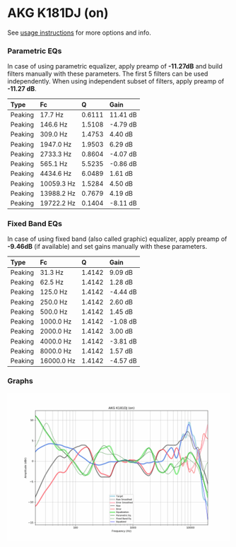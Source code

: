# AKG K181DJ (on)
See [usage instructions](https://github.com/jaakkopasanen/AutoEq#usage) for more options and info.

### Parametric EQs
In case of using parametric equalizer, apply preamp of **-11.27dB** and build filters manually
with these parameters. The first 5 filters can be used independently.
When using independent subset of filters, apply preamp of **-11.27 dB**.

| Type    | Fc         |      Q | Gain     |
|:--------|:-----------|:-------|:---------|
| Peaking | 17.7 Hz    | 0.6111 | 11.41 dB |
| Peaking | 146.6 Hz   | 1.5108 | -4.79 dB |
| Peaking | 309.0 Hz   | 1.4753 | 4.40 dB  |
| Peaking | 1947.0 Hz  | 1.9503 | 6.29 dB  |
| Peaking | 2733.3 Hz  | 0.8604 | -4.07 dB |
| Peaking | 565.1 Hz   | 5.5235 | -0.86 dB |
| Peaking | 4434.6 Hz  | 6.0489 | 1.61 dB  |
| Peaking | 10059.3 Hz | 1.5284 | 4.50 dB  |
| Peaking | 13988.2 Hz | 0.7679 | 4.19 dB  |
| Peaking | 19722.2 Hz | 0.1404 | -8.11 dB |

### Fixed Band EQs
In case of using fixed band (also called graphic) equalizer, apply preamp of **-9.46dB**
(if available) and set gains manually with these parameters.

| Type    | Fc         |      Q | Gain     |
|:--------|:-----------|:-------|:---------|
| Peaking | 31.3 Hz    | 1.4142 | 9.09 dB  |
| Peaking | 62.5 Hz    | 1.4142 | 1.28 dB  |
| Peaking | 125.0 Hz   | 1.4142 | -4.44 dB |
| Peaking | 250.0 Hz   | 1.4142 | 2.60 dB  |
| Peaking | 500.0 Hz   | 1.4142 | 1.45 dB  |
| Peaking | 1000.0 Hz  | 1.4142 | -1.08 dB |
| Peaking | 2000.0 Hz  | 1.4142 | 3.00 dB  |
| Peaking | 4000.0 Hz  | 1.4142 | -3.81 dB |
| Peaking | 8000.0 Hz  | 1.4142 | 1.57 dB  |
| Peaking | 16000.0 Hz | 1.4142 | -4.57 dB |

### Graphs
![](./AKG%20K181DJ%20(on).png)